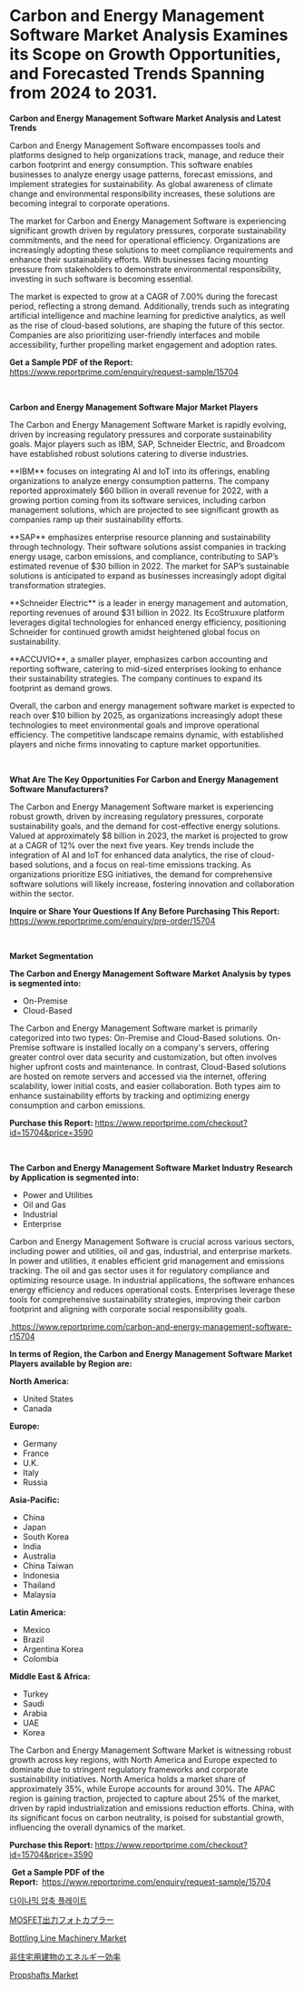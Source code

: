 <p><h1>Carbon and Energy Management Software Market Analysis Examines its Scope on Growth Opportunities, and Forecasted Trends Spanning from 2024 to 2031.</h1></p><p><strong>Carbon and Energy Management Software Market Analysis and Latest Trends</strong></p>
<p><p>Carbon and Energy Management Software encompasses tools and platforms designed to help organizations track, manage, and reduce their carbon footprint and energy consumption. This software enables businesses to analyze energy usage patterns, forecast emissions, and implement strategies for sustainability. As global awareness of climate change and environmental responsibility increases, these solutions are becoming integral to corporate operations.</p><p>The market for Carbon and Energy Management Software is experiencing significant growth driven by regulatory pressures, corporate sustainability commitments, and the need for operational efficiency. Organizations are increasingly adopting these solutions to meet compliance requirements and enhance their sustainability efforts. With businesses facing mounting pressure from stakeholders to demonstrate environmental responsibility, investing in such software is becoming essential.</p><p>The market is expected to grow at a CAGR of 7.00% during the forecast period, reflecting a strong demand. Additionally, trends such as integrating artificial intelligence and machine learning for predictive analytics, as well as the rise of cloud-based solutions, are shaping the future of this sector. Companies are also prioritizing user-friendly interfaces and mobile accessibility, further propelling market engagement and adoption rates.</p></p>
<p><strong>Get a Sample PDF of the Report:&nbsp;</strong> <a href="https://www.reportprime.com/enquiry/request-sample/15704">https://www.reportprime.com/enquiry/request-sample/15704</a></p>
<p>&nbsp;</p>
<p><strong>Carbon and Energy Management Software Major Market Players</strong></p>
<p><p>The Carbon and Energy Management Software Market is rapidly evolving, driven by increasing regulatory pressures and corporate sustainability goals. Major players such as IBM, SAP, Schneider Electric, and Broadcom have established robust solutions catering to diverse industries. </p><p>**IBM** focuses on integrating AI and IoT into its offerings, enabling organizations to analyze energy consumption patterns. The company reported approximately $60 billion in overall revenue for 2022, with a growing portion coming from its software services, including carbon management solutions, which are projected to see significant growth as companies ramp up their sustainability efforts.</p><p>**SAP** emphasizes enterprise resource planning and sustainability through technology. Their software solutions assist companies in tracking energy usage, carbon emissions, and compliance, contributing to SAP’s estimated revenue of $30 billion in 2022. The market for SAP’s sustainable solutions is anticipated to expand as businesses increasingly adopt digital transformation strategies.</p><p>**Schneider Electric** is a leader in energy management and automation, reporting revenues of around $31 billion in 2022. Its EcoStruxure platform leverages digital technologies for enhanced energy efficiency, positioning Schneider for continued growth amidst heightened global focus on sustainability.</p><p>**ACCUVIO**, a smaller player, emphasizes carbon accounting and reporting software, catering to mid-sized enterprises looking to enhance their sustainability strategies. The company continues to expand its footprint as demand grows.</p><p>Overall, the carbon and energy management software market is expected to reach over $10 billion by 2025, as organizations increasingly adopt these technologies to meet environmental goals and improve operational efficiency. The competitive landscape remains dynamic, with established players and niche firms innovating to capture market opportunities.</p></p>
<p>&nbsp;</p>
<p><strong>What Are The Key Opportunities For Carbon and Energy Management Software Manufacturers?</strong></p>
<p><p>The Carbon and Energy Management Software market is experiencing robust growth, driven by increasing regulatory pressures, corporate sustainability goals, and the demand for cost-effective energy solutions. Valued at approximately $8 billion in 2023, the market is projected to grow at a CAGR of 12% over the next five years. Key trends include the integration of AI and IoT for enhanced data analytics, the rise of cloud-based solutions, and a focus on real-time emissions tracking. As organizations prioritize ESG initiatives, the demand for comprehensive software solutions will likely increase, fostering innovation and collaboration within the sector.</p></p>
<p><strong>Inquire or Share Your Questions If Any Before Purchasing This Report:</strong> <a href="https://www.reportprime.com/enquiry/pre-order/15704">https://www.reportprime.com/enquiry/pre-order/15704</a></p>
<p>&nbsp;</p>
<p><strong>Market Segmentation</strong></p>
<p><strong>The Carbon and Energy Management Software Market Analysis by types is segmented into:</strong></p>
<p><ul><li>On-Premise</li><li>Cloud-Based</li></ul></p>
<p><p>The Carbon and Energy Management Software market is primarily categorized into two types: On-Premise and Cloud-Based solutions. On-Premise software is installed locally on a company's servers, offering greater control over data security and customization, but often involves higher upfront costs and maintenance. In contrast, Cloud-Based solutions are hosted on remote servers and accessed via the internet, offering scalability, lower initial costs, and easier collaboration. Both types aim to enhance sustainability efforts by tracking and optimizing energy consumption and carbon emissions.</p></p>
<p><strong>Purchase this Report:&nbsp;</strong><a href="https://www.reportprime.com/checkout?id=15704&price=3590">https://www.reportprime.com/checkout?id=15704&price=3590</a></p>
<p>&nbsp;</p>
<p><strong>The Carbon and Energy Management Software Market Industry Research by Application is segmented into:</strong></p>
<p><ul><li>Power and Utilities</li><li>Oil and Gas</li><li>Industrial</li><li>Enterprise</li></ul></p>
<p><p>Carbon and Energy Management Software is crucial across various sectors, including power and utilities, oil and gas, industrial, and enterprise markets. In power and utilities, it enables efficient grid management and emissions tracking. The oil and gas sector uses it for regulatory compliance and optimizing resource usage. In industrial applications, the software enhances energy efficiency and reduces operational costs. Enterprises leverage these tools for comprehensive sustainability strategies, improving their carbon footprint and aligning with corporate social responsibility goals.</p></p>
<p><a href="https://www.reportprime.com/carbon-and-energy-management-software-r15704">&nbsp;https://www.reportprime.com/carbon-and-energy-management-software-r15704</a></p>
<p><strong>In terms of Region, the Carbon and Energy Management Software Market Players available by Region are:</strong></p>
<p>
    <p> <strong> North America: </strong>
        <ul>
            <li>United States</li>
            <li>Canada</li>
        </ul>
        </p> 
    <p> <strong> Europe: </strong>
        <ul>
            <li>Germany</li>
            <li>France</li>
            <li>U.K.</li>
            <li>Italy</li>
            <li>Russia</li>
        </ul>
        </p> 
    <p> <strong> Asia-Pacific: </strong>
        <ul>
            <li>China</li>
            <li>Japan</li>
            <li>South Korea</li>
            <li>India</li>
            <li>Australia</li>
            <li>China Taiwan</li>
            <li>Indonesia</li>
            <li>Thailand</li>
            <li>Malaysia</li>
        </ul>
        </p> 
    <p> <strong> Latin America: </strong>
        <ul>
            <li>Mexico</li>
            <li>Brazil</li>
            <li>Argentina Korea</li>
            <li>Colombia</li>
        </ul>
        </p> 
    <p> <strong> Middle East & Africa: </strong>
        <ul>
            <li>Turkey</li>
            <li>Saudi</li>
            <li>Arabia</li>
            <li>UAE</li>
            <li>Korea</li>
        </ul>
    </p>
    </p>
<p><p>The Carbon and Energy Management Software Market is witnessing robust growth across key regions, with North America and Europe expected to dominate due to stringent regulatory frameworks and corporate sustainability initiatives. North America holds a market share of approximately 35%, while Europe accounts for around 30%. The APAC region is gaining traction, projected to capture about 25% of the market, driven by rapid industrialization and emissions reduction efforts. China, with its significant focus on carbon neutrality, is poised for substantial growth, influencing the overall dynamics of the market.</p></p>
<p><strong>Purchase this Report: </strong><a href="https://www.reportprime.com/checkout?id=15704&price=3590">https://www.reportprime.com/checkout?id=15704&price=3590</a></p>
<p>&nbsp;<strong>Get a Sample PDF of the Report:&nbsp;&nbsp;</strong><a href="https://www.reportprime.com/enquiry/request-sample/15704">https://www.reportprime.com/enquiry/request-sample/15704</a></p>
<p><strong></strong></p>
<p><p><a href="https://medium.com/@eiehrdy77/%EC%84%B8%EA%B3%84-dynamic-compressive-plate-market-%EC%9D%80-2024%EC%97%90%EC%84%9C-2031%EB%A1%9C-%EC%97%B0%ED%8F%89%EA%B7%A0-%EC%A6%9D%EA%B0%80%EC%9C%A8%EC%9D%84-%EB%B3%B4%EC%9D%BC-%EA%B2%83%EC%9C%BC%EB%A1%9C-%EC%98%88%EC%83%81%EB%90%A9%EB%8B%88%EB%8B%A4-dbfc5254f762">다이나믹 압축 플레이트</a></p><p><a href="https://medium.com/@novastamm2023/mosfet-output-photocouplers-market-%E3%81%AE%E3%82%B0%E3%83%AD%E3%83%BC%E3%83%90%E3%83%AB%E5%B8%82%E5%A0%B4%E6%A6%82%E8%A6%81%E3%81%AF-%E4%B8%96%E7%95%8C%E3%81%8A%E3%82%88%E3%81%B3%E4%B8%BB%E8%A6%81%E5%B8%82%E5%A0%B4%E3%81%AB%E3%81%8A%E3%81%91%E3%82%8B%E6%A5%AD%E7%95%8C%E3%81%AB%E5%BD%B1%E9%9F%BF%E3%82%92%E4%B8%8E%E3%81%88%E3%82%8B%E4%B8%BB%E8%A6%81%E3%81%AA%E3%83%88%E3%83%AC%E3%83%B3%E3%83%89%E3%81%AB%E3%81%A4%E3%81%84%E3%81%A6-%E7%8B%AC%E8%87%AA%E3%81%AE%E8%A6%96%E7%82%B9%E3%82%92%E6%8F%90%E4%BE%9B%E3%81%97%E3%81%BE%E3%81%99-8336ab0f4233">MOSFET出力フォトカプラー</a></p><p><a href="https://github.com/wwwkeltoum/Market-Research-Report-List-4/blob/main/bottling-line-machinery-market.md">Bottling Line Machinery Market</a></p><p><a href="https://medium.com/@novastamm2023/energy-efficiency-in-non-residential-buildings-market-%E3%81%AF-%E3%82%B3%E3%82%B9%E3%83%88%E7%AE%A1%E7%90%86%E3%81%A8%E5%8A%B9%E7%8E%87%E5%90%91%E4%B8%8A%E3%82%92%E5%84%AA%E5%85%88%E3%81%97%E3%81%BE%E3%81%99-569591ca3968">非住宅用建物のエネルギー効率</a></p><p><a href="https://issuu.com/reportprime-2/docs/propshafts-market-size-2030.pptx_021b67cc397b98">Propshafts Market</a></p></p>